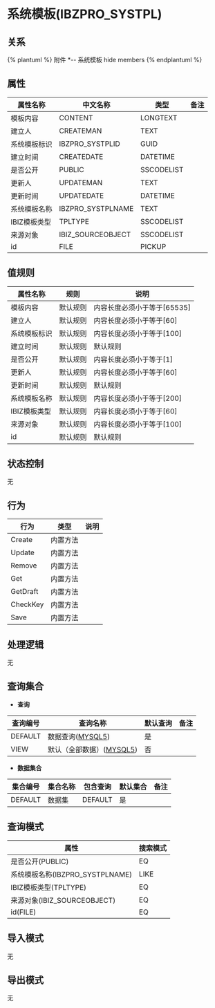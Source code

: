 # 系统模板(IBZPRO_SYSTPL)

  

## 关系
{% plantuml %}
附件 *-- 系统模板 
hide members
{% endplantuml %}

## 属性

| 属性名称        |    中文名称    | 类型     |  备注  |
| --------   |------------| -----   |  -------- | 
|模板内容|CONTENT|LONGTEXT|&nbsp;|
|建立人|CREATEMAN|TEXT|&nbsp;|
|系统模板标识|IBZPRO_SYSTPLID|GUID|&nbsp;|
|建立时间|CREATEDATE|DATETIME|&nbsp;|
|是否公开|PUBLIC|SSCODELIST|&nbsp;|
|更新人|UPDATEMAN|TEXT|&nbsp;|
|更新时间|UPDATEDATE|DATETIME|&nbsp;|
|系统模板名称|IBZPRO_SYSTPLNAME|TEXT|&nbsp;|
|IBIZ模板类型|TPLTYPE|SSCODELIST|&nbsp;|
|来源对象|IBIZ_SOURCEOBJECT|SSCODELIST|&nbsp;|
|id|FILE|PICKUP|&nbsp;|

## 值规则
| 属性名称    | 规则    |  说明  |
| --------   |------------| ----- | 
|模板内容|默认规则|内容长度必须小于等于[65535]|
|建立人|默认规则|内容长度必须小于等于[60]|
|系统模板标识|默认规则|内容长度必须小于等于[100]|
|建立时间|默认规则|默认规则|
|是否公开|默认规则|内容长度必须小于等于[1]|
|更新人|默认规则|内容长度必须小于等于[60]|
|更新时间|默认规则|默认规则|
|系统模板名称|默认规则|内容长度必须小于等于[200]|
|IBIZ模板类型|默认规则|内容长度必须小于等于[60]|
|来源对象|默认规则|内容长度必须小于等于[100]|
|id|默认规则|默认规则|

## 状态控制

无


## 行为
| 行为    | 类型    |  说明  |
| --------   |------------| ----- | 
|Create|内置方法|&nbsp;|
|Update|内置方法|&nbsp;|
|Remove|内置方法|&nbsp;|
|Get|内置方法|&nbsp;|
|GetDraft|内置方法|&nbsp;|
|CheckKey|内置方法|&nbsp;|
|Save|内置方法|&nbsp;|

## 处理逻辑
无

## 查询集合

* **查询**

| 查询编号 | 查询名称       | 默认查询 |   备注|
| --------  | --------   | --------   | ----- |
|DEFAULT|数据查询([MYSQL5](../../appendix/query_MYSQL5.md#IBZProSysTpl_Default))|是|&nbsp;|
|VIEW|默认（全部数据）([MYSQL5](../../appendix/query_MYSQL5.md#IBZProSysTpl_View))|否|&nbsp;|

* **数据集合**

| 集合编号 | 集合名称   |  包含查询  | 默认集合 |   备注|
| --------  | --------   | -------- | --------   | ----- |
|DEFAULT|数据集|DEFAULT|是|&nbsp;|

## 查询模式
| 属性      |    搜索模式     |
| --------   |------------|
|是否公开(PUBLIC)|EQ|
|系统模板名称(IBZPRO_SYSTPLNAME)|LIKE|
|IBIZ模板类型(TPLTYPE)|EQ|
|来源对象(IBIZ_SOURCEOBJECT)|EQ|
|id(FILE)|EQ|

## 导入模式
无


## 导出模式
无
